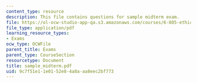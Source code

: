 ```yaml
---
content_type: resource
description: This file contains questions for sample midterm exam.
file: https://ol-ocw-studio-app-qa.s3.amazonaws.com/courses/6-805-ethics-and-the-law-on-the-electronic-frontier-fall-2005/9c7f51e11e0152e84a8aaa8eec2bf773_sample_midterm.pdf
file_type: application/pdf
learning_resource_types:
- Exams
ocw_type: OCWFile
parent_title: Exams
parent_type: CourseSection
resourcetype: Document
title: sample_midterm.pdf
uid: 9c7f51e1-1e01-52e8-4a8a-aa8eec2bf773
---
```

